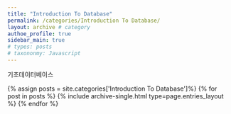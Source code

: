 ```yaml
---
title: "Introduction To Database"
permalink: /categories/Introduction To Database/
layout: archive # category
authoe_profile: true
sidebar_main: true
# types: posts
# taxononmy: Javascript
---
```


기초데이터베이스

{% assign posts = site.categories['Introduction To Database']%}
{% for post in posts %}
  {% include archive-single.html type=page.entries_layout %}
{% endfor %}
